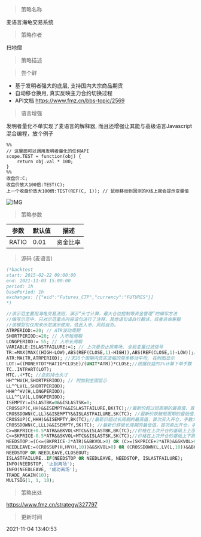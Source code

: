 
> 策略名称

麦语言海龟交易系统

> 策略作者

扫地僧

> 策略描述

> 尝个鲜

* 基于发明者强大的底层, 支持国内大宗商品期货
* 自动移仓换月, 真实反映主力合约切换过程
* API文档 https://www.fmz.cn/bbs-topic/2569

>语言增强

发明者量化不单实现了麦语言的解释器, 而且还增强让其能与高级语言Javascript混合编程，放个例子

```
%%
// 这里面可以调用发明者量化的任何API 
scope.TEST = function(obj) {
    return obj.val * 100;
}
%%
收盘价:C;
收盘价放大100倍:TEST(C);
上一个收盘价放大100倍:TEST(REF(C, 1)); // 鼠标移动到回测的K线上就会提示变量值
```

 ![IMG](https://www.fmz.cn/upload/asset/7c0bc45baa22107d6f.png)  

> 策略参数



|参数|默认值|描述|
|----|----|----|
|RATIO|0.01|资金比率|


> 源码 (麦语言)

``` pascal
(*backtest
start: 2015-02-22 09:00:00
end: 2021-11-03 15:00:00
period: 1h
basePeriod: 1h
exchanges: [{"eid":"Futures_CTP","currency":"FUTURES"}]
*)

//该示范主要用海龟交易法则，演示“头寸计算，最大仓位控制等资金管理”的编写方法
//编写示范中，只对示范重点内容语句进行了注释，其他语句请自行翻译，或者咨询客服
//该模型仅仅用来示范演示使用，依此入市，风险自负。
ATRPERIOD:=20; // ATR波动周期
SHORTPERIOD:=20; // 入市短周期
LONGPERIOD:= 55; // 入市长周期
VARIABLE:ISLASTFAILURE:=1; // 上次是否止损离场, 全局变量过滤信号
TR:=MAX(MAX((HIGH-LOW),ABS(REF(CLOSE,1)-HIGH)),ABS(REF(CLOSE,1)-LOW));//真实波幅
ATR:MA(TR,ATRPERIOD); //求20个周期内真实波幅的简单移动平均, 在附图显示
LOT:=((MONEYTOT*RATIO*CLOSE)/(UNIT*ATR))*CLOSE;//根据权益的1%计算下单手数
TC..INTPART(LOT);
MTC..4*TC; //总的持仓头寸
HH^^HV(H,SHORTPERIOD); // 附加到主图显示
LL^^LV(L,SHORTPERIOD);
HHH^^HV(H,LONGPERIOD);
LLL^^LV(L,LONGPERIOD);
ISEMPTY:=ISLASTBK=0&&ISLASTSK=0;
CROSSUP(C,HH)&&ISEMPTY&&ISLASTFAILURE,BK(TC);//最新价超过短周期的最高值，首次买入开仓，手数为TC手
CROSSDOWN(C,LL)&&ISEMPTY&&ISLASTFAILURE,SK(TC); //最新价跌破短周期的最低值，首次卖出开仓，手数为TC手
CROSSUP(C,HHH)&&ISEMPTY,BK(TC);//最新价超过长周期的最高值，首次买入开仓，手数为TC手
CROSSDOWN(C,LLL)&&ISEMPTY,SK(TC); //最新价跌破长周期的最低值，首次卖出开仓，手数为TC手
C>=BKPRICE+0.5*ATR&&BKVOL<MTC&&ISLASTBK,BK(TC);//价格在上次开仓的基础上上涨0.5倍ATR，在手数不超过4倍TC的时候，买入加仓TC手
C<=SKPRICE-0.5*ATR&&SKVOL<MTC&&ISLASTSK,SK(TC);//价格在上次开仓的基础上下跌0.5倍ATR，在手数不超过4倍TC的时候，卖出加仓TC手
NEEDSTOP:=(C<=(BKPRICE-2*ATR)&&BKVOL>0) OR (C>=(SKPRICE+2*ATR)&&SKVOL>0);
NEEDLEAVE:=(CROSSUP(H,HV(H,10))&&SKVOL>0) OR (CROSSDOWN(L,LV(L,10))&&BKVOL>0);
NEEDSTOP OR NEEDLEAVE,CLOSEOUT;
ISLASTFAILURE..IF(NEEDSTOP OR NEEDLEAVE, NEEDSTOP, ISLASTFAILURE);
INFO(NEEDSTOP, '止损离场');
INFO(NEEDLEAVE, '成功离场');
TRADE_AGAIN(10);
MULTSIG(1, 1, 10);
```

> 策略出处

https://www.fmz.cn/strategy/327797

> 更新时间

2021-11-04 13:40:53
